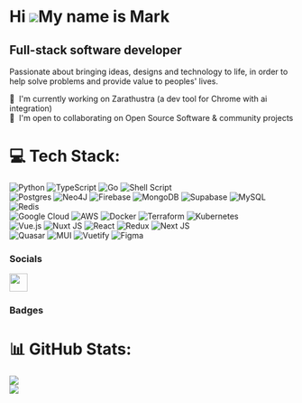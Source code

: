 Hi ![](https://user-images.githubusercontent.com/18350557/176309783-0785949b-9127-417c-8b55-ab5a4333674e.gif)My name is Mark
============================================================================================================================

Full-stack software developer
-----------------------------

Passionate about bringing ideas, designs and technology to life, in order to help solve problems and provide value to peoples' lives.

🚀  I'm currently working on Zarathustra (a dev tool for Chrome with ai integration)<br/>
🤝  I'm open to collaborating on Open Source Software & community projects<br/>

# 💻 Tech Stack:
![Python](https://img.shields.io/badge/python-3670A0?style=plastic&logo=python&logoColor=ffdd54) 
![TypeScript](https://img.shields.io/badge/typescript-%23007ACC.svg?style=plastic&logo=typescript&logoColor=white)
![Go](https://img.shields.io/badge/go-%2300ADD8.svg?style=plastic&logo=go&logoColor=white) 
![Shell Script](https://img.shields.io/badge/shell_script-%23121011.svg?style=plastic&logo=gnu-bash&logoColor=white)  
![Postgres](https://img.shields.io/badge/postgres-%23316192.svg?style=plastic&logo=postgresql&logoColor=white) 
![Neo4J](https://img.shields.io/badge/Neo4j-008CC1?style=plastic&logo=neo4j&logoColor=white)
![Firebase](https://img.shields.io/badge/Firebase-039BE5?style=plastic&logo=Firebase&logoColor=white) 
![MongoDB](https://img.shields.io/badge/MongoDB-%234ea94b.svg?style=plastic&logo=mongodb&logoColor=white) 
![Supabase](https://img.shields.io/badge/Supabase-3ECF8E?style=plastic&logo=supabase&logoColor=white) 
![MySQL](https://img.shields.io/badge/mysql-%2300000f.svg?style=plastic&logo=mysql&logoColor=white) 
![Redis](https://img.shields.io/badge/redis-%23DD0031.svg?style=plastic&logo=redis&logoColor=white)  
![Google Cloud](https://img.shields.io/badge/GoogleCloud-%234285F4.svg?style=plastic&logo=google-cloud&logoColor=white) 
![AWS](https://img.shields.io/badge/AWS-%23FF9900.svg?style=plastic&logo=amazon-aws&logoColor=white) 
![Docker](https://img.shields.io/badge/docker-%230db7ed.svg?style=plastic&logo=docker&logoColor=white) 
![Terraform](https://img.shields.io/badge/terraform-%235835CC.svg?style=plastic&logo=terraform&logoColor=white) 
![Kubernetes](https://img.shields.io/badge/kubernetes-%23326ce5.svg?style=plastic&logo=kubernetes&logoColor=white)  
![Vue.js](https://img.shields.io/badge/vue.js-%2335495e.svg?style=plastic&logo=vuedotjs&logoColor=%234FC08D)
![Nuxt JS](https://img.shields.io/badge/Nuxt-002E3B?style=plastic&logo=nuxt.js&logoColor=#00DC82)
![React](https://img.shields.io/badge/react-%2320232a.svg?style=plastic&logo=react&logoColor=%2361DAFB) 
![Redux](https://img.shields.io/badge/redux-%23593d88.svg?style=plastic&logo=redux&logoColor=white) 
![Next JS](https://img.shields.io/badge/Next-black?style=plastic&logo=next.js&logoColor=white)  
![Quasar](https://img.shields.io/badge/Quasar-16B7FB?style=plastic&logo=quasar&logoColor=black) 
![MUI](https://img.shields.io/badge/MUI-%230081CB.svg?style=plastic&logo=mui&logoColor=white) 
![Vuetify](https://img.shields.io/badge/Vuetify-1867C0?style=plastic&logo=vuetify&logoColor=AEDDFF) 
![Figma](https://img.shields.io/badge/figma-%23F24E1E.svg?style=plastic&logo=figma&logoColor=white)  

### Socials

<a href="https://www.linkedin.com/in/mark-l-7a6b8425b" target="_blank" rel="noreferrer"><img src="https://raw.githubusercontent.com/danielcranney/readme-generator/main/public/icons/socials/linkedin.svg" width="32" height="32" /></a></p>

### Badges

# 📊 GitHub Stats:
![](https://github-readme-stats.vercel.app/api?username=marktlinn&theme=blue-green&hide_border=false&include_all_commits=true&count_private=true)<br/>
![](https://github-readme-streak-stats.herokuapp.com/?user=marktlinn&theme=blue-green&hide_border=false)<br/>
